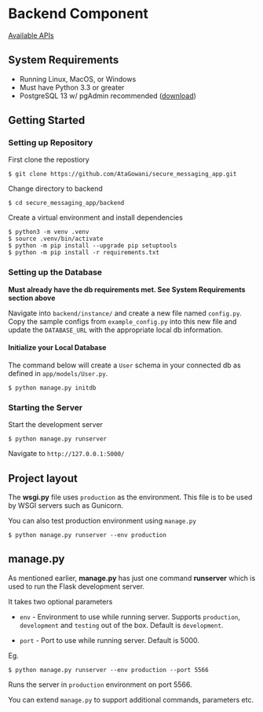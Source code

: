 # Backend Component

[Available APIs](https://docs.google.com/document/d/12ZUO8OZXQQyDG0HoG9feMbM0USb4Q8ynhY8BS5GkW7g/edit?usp=sharing)

## System Requirements

* Running Linux, MacOS, or Windows
* Must have Python 3.3 or greater
* PostgreSQL 13 w/ pgAdmin recommended ([download](https://www.postgresql.org/download/))

## Getting Started

### Setting up Repository

First clone the repostiory

```
$ git clone https://github.com/AtaGowani/secure_messaging_app.git
```
Change directory to backend

```
$ cd secure_messaging_app/backend
```
Create a virtual environment and install dependencies
```
$ python3 -m venv .venv
$ source .venv/bin/activate
$ python -m pip install --upgrade pip setuptools
$ python -m pip install -r requirements.txt
```

### Setting up the Database

**Must already have the db requirements met. See System Requirements section above**

Navigate into `backend/instance/` and create a new file named `config.py`. Copy the sample configs from `example_config.py` into this new file and update the `DATABASE_URL` with the appropriate local db information.

#### Initialize your Local Database

The command below will create a `User` schema in your connected db as defined in `app/models/User.py`.

```
$ python manage.py initdb
```

### Starting the Server

Start the development server
```
$ python manage.py runserver
```

Navigate to `http://127.0.0.1:5000/`

## Project layout

The **wsgi.py** file uses `production` as the environment. This file is to be used by WSGI servers such as Gunicorn.

You can also test production environment using `manage.py`

```
$ python manage.py runserver --env production
```

## manage.py

As mentioned earlier, **manage.py** has just one command **runserver** which is used to run the Flask development server.

It takes two optional parameters

- `env` - Environment to use while running server. Supports  `production`, `development` and `testing` out of the box. Default is `development`. 

- `port` - Port to use while running server. Default is 5000.

Eg.

```
$ python manage.py runserver --env production --port 5566
``` 

Runs the  server in `production` environment on port 5566.

You can  extend `manage.py` to support additional commands, parameters etc.
